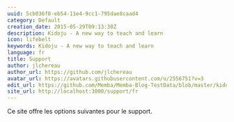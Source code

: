 ```yaml
---
uuid: 5cb036f0-eb54-11e4-9cc1-795dae8caad4
category: Default
creation_date: 2015-05-29T09:13:30Z
description: Kidoju - A new way to teach and learn
icon: lifebelt
keywords: Kidoju - A new way to teach and learn
language: fr
title: Support
author: jlchereau
author_url: https://github.com/jlchereau
avatar_url: https://avatars.githubusercontent.com/u/2556751?v=3
edit_url: https://github.com/Memba/Memba-Blog-TestData/blob/master/kidoju/fr/pages/index.md
site_url: http://localhost:3000/support/fr
---
```

Ce site offre les options suivantes pour le support.